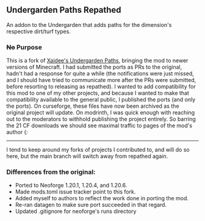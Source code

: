 ## Undergarden Paths Repathed
An addon to the Undergarden that adds paths for the dimension's respective dirt/turf types.

### ~~No~~ Purpose
This is a fork of [Xaidee's Undergarden Paths](https://github.com/Xaidee/Undergarden-Paths), bringing the mod to newer versions of Minecraft. I had submitted the ports as PRs to the original, hadn't had a response for quite a while (the notifications were just missed, and I should have tried to communicate more after the PRs were submitted, before resorting to releasing as repathed).
I wanted to add compatibility for this mod to one of my other projects, and because I wanted to make that compatibility available to the general public, I published the ports (and only the ports).
On curseforge, these files have now been archived as the original project will update.
On modrinth, I was quick enough with reaching out to the moderators to withhold publishing the project entirely.
So barring the 21 CF downloads we should see maximal traffic to pages of the mod's author (:

---
I tend to keep around my forks of projects I contributed to, and will do so here, but the main branch will switch away from repathed again.

### Differences from the original:
- Ported to Neoforge 1.20.1, 1.20.4, and 1.20.6. 
- Made mods.toml issue tracker point to this fork.
- Added myself to authors to reflect the work done in porting the mod.
- Re-ran datagen to make sure port succeeded in that regard.
- Updated .gitignore for neoforge's runs directory
